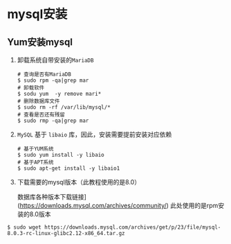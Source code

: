 # mysql安装

## Yum安装mysql

1. 卸载系统自带安装的`MariaDB`

   ```shell
   # 查询是否有MariaDB
   $ sudo rpm -qa|grep mar
   # 卸载软件
   $ sodu yum  -y remove mari*
   # 删除数据库文件
   $ sudo rm -rf /var/lib/mysql/*
   # 查看是否还有残留
   $ sudo rmp -qa|grep mar
   ```

   

2. `MySQL` 基于 `libaio` 库，因此，安装需要提前安装对应依赖

   ```shell
   # 基于YUM系统
   $ sudo yum install -y libaio
   # 基于APT系统
   $ sudo apt-get install -y libaio1
   ```

   

3. 下载需要的mysql版本（此教程使用的是8.0）

   数据库各种版本下载链接](https://downloads.mysql.com/archives/community/) 此处使用的是rpm安装的8.0版本

```shell
$ sudo wget https://downloads.mysql.com/archives/get/p/23/file/mysql-8.0.3-rc-linux-glibc2.12-x86_64.tar.gz
```





